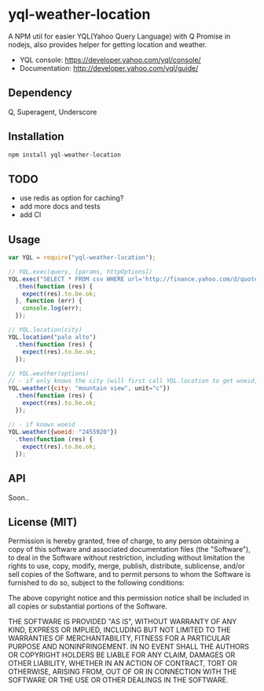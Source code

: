 yql-weather-location
==================

A NPM util for easier YQL(Yahoo Query Language) with Q Promise in nodejs, also provides helper for getting location and weather.  
- YQL console: https://developer.yahoo.com/yql/console/
- Documentation: http://developer.yahoo.com/yql/guide/

## Dependency

Q, Superagent, Underscore

## Installation

```js
npm install yql-weather-location
```

## TODO

- use redis as option for caching?
- add more docs and tests 
- add CI 

## Usage 

```js
var YQL = require("yql-weather-location");

// YQL.exec(query, [params, httpOptions])
YQL.exec("SELECT * FROM csv WHERE url='http://finance.yahoo.com/d/quotes.csv?s=FB&f=snl1d1t1ohgdr'")
  .then(function (res) {
    expect(res).to.be.ok;
  }, function (err) {
    console.log(err);
  });

// YQL.location(city)
YQL.location("palo alto")
  .then(function (res) {
    expect(res).to.be.ok;
  });
  
// YQL.weather(options)
// - if only knows the city (will first call YQL.location to get woeid, then call weather service)
YQL.weather({city: "mountain view", unit="c"})
  .then(function (res) {
    expect(res).to.be.ok;
  });
  
// - if knows woeid
YQL.weather({woeid: "2455920"})
  .then(function (res) {
    expect(res).to.be.ok;
  });
```

## API
 
Soon.. 

License (MIT)
-------------

Permission is hereby granted, free of charge, to any person obtaining a copy of this software and associated documentation files (the "Software"), to deal in the Software without restriction, including without limitation the rights to use, copy, modify, merge, publish, distribute, sublicense, and/or sell copies of the Software, and to permit persons to whom the Software is furnished to do so, subject to the following conditions:

The above copyright notice and this permission notice shall be included in all copies or substantial portions of the Software.

THE SOFTWARE IS PROVIDED "AS IS", WITHOUT WARRANTY OF ANY KIND, EXPRESS OR IMPLIED, INCLUDING BUT NOT LIMITED TO THE WARRANTIES OF MERCHANTABILITY, FITNESS FOR A PARTICULAR PURPOSE AND NONINFRINGEMENT. IN NO EVENT SHALL THE AUTHORS OR COPYRIGHT HOLDERS BE LIABLE FOR ANY CLAIM, DAMAGES OR OTHER LIABILITY, WHETHER IN AN ACTION OF CONTRACT, TORT OR OTHERWISE, ARISING FROM, OUT OF OR IN CONNECTION WITH THE SOFTWARE OR THE USE OR OTHER DEALINGS IN THE SOFTWARE.
